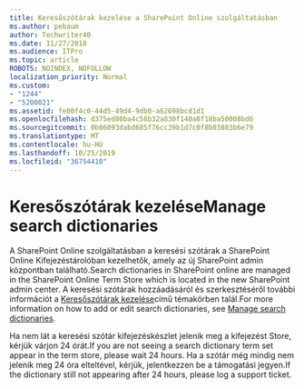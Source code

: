 ```yaml
---
title: Keresőszótárak kezelése a SharePoint Online szolgáltatásban
ms.author: pebaum
author: Techwriter40
ms.date: 11/27/2018
ms.audience: ITPro
ms.topic: article
ROBOTS: NOINDEX, NOFOLLOW
localization_priority: Normal
ms.custom:
- "1244"
- "5200021"
ms.assetid: fe00f4c0-44d5-49d4-9db0-a62698bcd1d1
ms.openlocfilehash: d375ed80ba4c58b32a830f140a8f18ba50008bd6
ms.sourcegitcommit: 0b06093dabd685f76cc39b1d7c0f8b03883b6e79
ms.translationtype: MT
ms.contentlocale: hu-HU
ms.lasthandoff: 10/25/2019
ms.locfileid: "36754410"
---
```

# <a name="manage-search-dictionaries"></a><span data-ttu-id="ebc54-102">Keresőszótárak kezelése</span><span class="sxs-lookup"><span data-stu-id="ebc54-102">Manage search dictionaries</span></span>

<span data-ttu-id="ebc54-103">A SharePoint Online szolgáltatásban a keresési szótárak a SharePoint Online Kifejezéstárolóban kezelhetők, amely az új SharePoint admin központban található.</span><span class="sxs-lookup"><span data-stu-id="ebc54-103">Search dictionaries in SharePoint online are managed in the SharePoint Online Term Store which is located in the new SharePoint admin center.</span></span> <span data-ttu-id="ebc54-104">A keresési szótárak hozzáadásáról és szerkesztéséről további információt a [Keresőszótárak kezelése](https://go.microsoft.com/fwlink/?linkid=2044669&amp;clcid=0x409)című témakörben talál.</span><span class="sxs-lookup"><span data-stu-id="ebc54-104">For more information on how to add or edit search dictionaries, see [Manage search dictionaries](https://go.microsoft.com/fwlink/?linkid=2044669&amp;clcid=0x409).</span></span>
  
<span data-ttu-id="ebc54-105">Ha nem lát a keresési szótár kifejezéskészlet jelenik meg a kifejezést Store, kérjük várjon 24 órát.</span><span class="sxs-lookup"><span data-stu-id="ebc54-105">If you are not seeing a search dictionary term set appear in the term store, please wait 24 hours.</span></span> <span data-ttu-id="ebc54-106">Ha a szótár még mindig nem jelenik meg 24 óra elteltével, kérjük, jelentkezzen be a támogatási jegyen.</span><span class="sxs-lookup"><span data-stu-id="ebc54-106">If the dictionary still not appearing after 24 hours, please log a support ticket.</span></span>
  